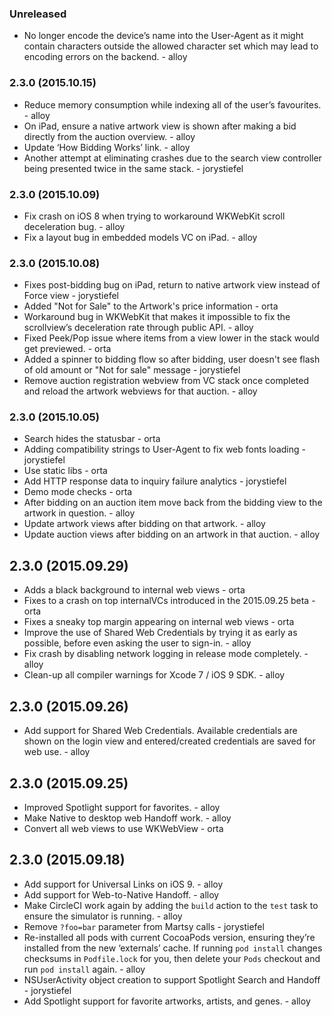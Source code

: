 ### Unreleased

* No longer encode the device’s name into the User-Agent as it might contain characters outside the allowed character set which may lead to encoding errors on the backend. - alloy

### 2.3.0 (2015.10.15)

* Reduce memory consumption while indexing all of the user’s favourites. - alloy
* On iPad, ensure a native artwork view is shown after making a bid directly from the auction overview. - alloy
* Update ‘How Bidding Works’ link. - alloy
* Another attempt at eliminating crashes due to the search view controller being presented twice in the same stack. - jorystiefel

### 2.3.0 (2015.10.09)

* Fix crash on iOS 8 when trying to workaround WKWebKit scroll deceleration bug. - alloy
* Fix a layout bug in embedded models VC on iPad. - alloy 

### 2.3.0 (2015.10.08)

* Fixes post-bidding bug on iPad, return to native artwork view instead of Force view - jorystiefel
* Added "Not for Sale" to the Artwork's price information - orta
* Workaround bug in WKWebKit that makes it impossible to fix the scrollview’s deceleration rate through public API. - alloy
* Fixed Peek/Pop issue where items from a view lower in the stack would get previewed. - orta
* Added a spinner to bidding flow so after bidding, user doesn't see flash of old amount or "Not for sale" message - jorystiefel
* Remove auction registration webview from VC stack once completed and reload the artwork webviews for that auction. - alloy

### 2.3.0 (2015.10.05)

* Search hides the statusbar - orta
* Adding compatibility strings to User-Agent to fix web fonts loading - jorystiefel
* Use static libs - orta
* Add HTTP response data to inquiry failure analytics - jorystiefel
* Demo mode checks - orta
* After bidding on an auction item move back from the bidding view to the artwork in question. - alloy
* Update artwork views after bidding on that artwork. - alloy
* Update auction views after bidding on an artwork in that auction. - alloy

## 2.3.0 (2015.09.29)

* Adds a black background to internal web views - orta
* Fixes to a crash on top internalVCs introduced in the 2015.09.25 beta - orta
* Fixes a sneaky top margin appearing on internal web views - orta
* Improve the use of Shared Web Credentials by trying it as early as possible, before even asking the user to sign-in. - alloy
* Fix crash by disabling network logging in release mode completely. - alloy
* Clean-up all compiler warnings for Xcode 7 / iOS 9 SDK. - alloy

## 2.3.0 (2015.09.26)

* Add support for Shared Web Credentials. Available credentials are shown on the login view and entered/created credentials are saved for web use. - alloy

## 2.3.0 (2015.09.25)

* Improved Spotlight support for favorites. - alloy
* Make Native to desktop web Handoff work. - alloy
* Convert all web views to use WKWebView - orta

## 2.3.0 (2015.09.18)

* Add support for Universal Links on iOS 9. - alloy
* Add support for Web-to-Native Handoff. - alloy
* Make CircleCI work again by adding the `build` action to the `test` task to ensure the simulator is running. - alloy
* Remove `?foo=bar` parameter from Martsy calls - jorystiefel
* Re-installed all pods with current CocoaPods version, ensuring they’re installed from the new ‘externals’ cache. If running `pod install` changes checksums in `Podfile.lock` for you, then delete your `Pods` checkout and run `pod install` again. - alloy
* NSUserActivity object creation to support Spotlight Search and Handoff - jorystiefel
* Add Spotlight support for favorite artworks, artists, and genes. - alloy
